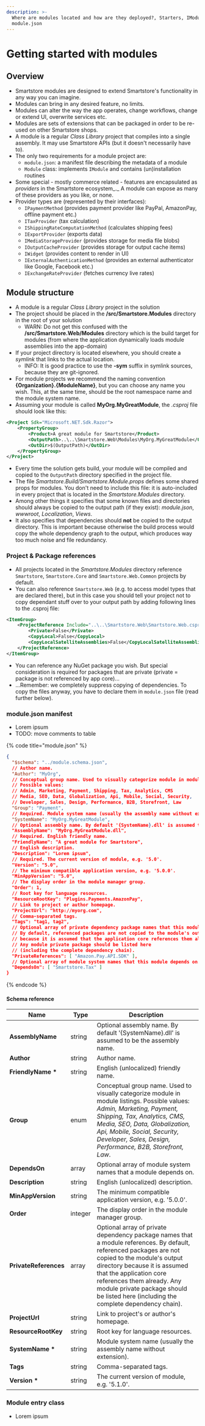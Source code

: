 ```yaml
---
description: >-
  Where are modules located and how are they deployed?, Starters, IModule,
  module.json
---
```


# Getting started with modules

## Overview

* Smartstore modules are designed to extend Smartstore's functionality in any way you can imagine.
* Modules can bring in any desired feature, no limits.
* Modules can alter the way the app operates, change workflows, change or extend UI, overwrite services etc.
* Modules are sets of extensions that can be packaged in order to be re-used on other Smartstore shops.
* A module is a regular _Class Library_ project that compiles into a single assembly. It may use Smartstore APIs (but it doesn't necessarily have to).
* The only two requirements for a module project are:
  * `module.json`: a manifest file describing the metadata of a module
  * `Module` class: implements `IModule` and contains (un)installation routines&#x20;
* Some special - mostly commerce related - features are encapsulated as _providers_ in the Smartstore ecosystem_._ A module can expose as many of these providers as you like, or none.
* Provider types are (represented by their interfaces):
  * `IPaymentMethod` (provides payment provider like PayPal, AmazonPay, offline payment etc.)
  * `ITaxProvider` (tax calculation)
  * `IShippingRateComputationMethod` (calculates shipping fees)
  * `IExportProvider` (exports data)
  * `IMediaStorageProvider` (provides storage for media file blobs)
  * `IOutputCacheProvider` (provides storage for output cache items)
  * `IWidget` (provides content to render in UI)
  * `IExternalAuthenticationMethod` (provides an external authenticator like Google, Facebook etc.)
  * `IExchangeRateProvider` (fetches currency live rates)

## Module structure

* A module is a regular _Class Library_ project in the solution
* The project should be placed in the **/src/Smartstore.Modules** directory in the root of your solution
  * WARN: Do not get this confused with the **/src/Smartstore.Web/Modules** directory which is the build target for modules (from where the application dynamically loads module assemblies into the app-domain)
* If your project directory is located elsewhere, you should create a _symlink_ that links to the actual location.
  * INFO: It is good practice to use the **-sym** suffix in symlink sources, because they are git-ignored.
* For module projects we recommend the naming convention **{Organization}.{ModuleName}**, but you can choose any name you wish. This, at the same time, should be the root namespace name and the module system name.
* Assuming your module is called **MyOrg.MyGreatModule**, the _.csproj_ file should look like this:

```xml
<Project Sdk="Microsoft.NET.Sdk.Razor">
    <PropertyGroup>
        <Product>A great module for Smartstore</Product>
        <OutputPath>..\..\Smartstore.Web\Modules\MyOrg.MyGreatModule</OutputPath>
        <OutDir>$(OutputPath)</OutDir>
    </PropertyGroup>
</Project>
```

* Every time the solution gets build, your module will be compiled and copied to the `OutputPath` directory specified in the project file.
* The file _Smartstore.Build/Smartstore.Module.props_ defines some shared props for modules. You don't need to include this file: it is auto-included in every project that is located in the _Smartstore.Modules_ directory.&#x20;
* Among other things it specifies that some known files and directories should always be copied to the output path (if they exist): _module.json_, _wwwroot_, _Localization_, _Views_.
* It also specifies that dependencies should **not** be copied to the output directory. This is important because otherwise the build process would copy the whole dependency graph to the output, which produces way too much noise and file redundancy.

### Project & Package references

* All projects located in the _Smartstore.Modules_ directory reference `Smartstore`, `Smartstore.Core` and `Smartstore.Web.Common` projects by default.
* You can also reference `Smartstore.Web` (e.g. to access model types that are declared there), but in this case you should tell your project not to copy dependant stuff over to your output path by adding following lines to the .csproj file:

```xml
<ItemGroup>
    <ProjectReference Include="..\..\Smartstore.Web\Smartstore.Web.csproj">
        <Private>False</Private>
        <CopyLocal>False</CopyLocal>
        <CopyLocalSatelliteAssemblies>False</CopyLocalSatelliteAssemblies>
    </ProjectReference>
</ItemGroup>
```

* You can reference any NuGet package you wish. But special consideration is required for packages that are private (private = package is not referenced by app core)...
* ...Remember: we completely suppress copying of dependencies. To copy the files anyway, you have to declare them in `module.json` file (read further below).

### module.json manifest

* Lorem ipsum
* TODO: move comments to table

{% code title="module.json" %}
```json
{
  "$schema": "../module.schema.json",
  // Author name.
  "Author": "MyOrg",
  // Conceptual group name. Used to visually categorize module in module listings.
  // Possible values: 
  // Admin, Marketing, Payment, Shipping, Tax, Analytics, CMS
  // Media, SEO, Data, Globalization, Api, Mobile, Social, Security,
  // Developer, Sales, Design, Performance, B2B, Storefront, Law
  "Group": "Payment",
  // Required. Module system name (usually the assembly name without extension).
  "SystemName": "MyOrg.MyGreatModule",
  // Optional assembly name. By default '{SystemName}.dll' is assumed to be the assembly name
  "AssemblyName": "MyOrg.MyGreatModule.dll",
  // Required. English friendly name.
  "FriendlyName": "A great module for Smartstore",
  // English description.
  "Description": "Lorem ipsum",
  // Required. The current version of module, e.g. '5.0'.
  "Version": "5.0",
  // The minimum compatible application version, e.g. '5.0.0'.
  "MinAppVersion": "5.0",
  // The display order in the module manager group.
  "Order": 1,
  // Root key for language resources.
  "ResourceRootKey": "Plugins.Payments.AmazonPay",
  // Link to project or author homepage.
  "ProjectUrl": "http://myorg.com",
  // Comma-separated tags.
  "Tags": "tag1, tag2",
  // Optional array of private dependency package names that this module references. 
  // By default, referenced packages are not copied to the module's output directory 
  // because it is assumed that the application core references them already. 
  // Any module private package should be listed here
  // (including the complete dependency chain).
  "PrivateReferences": [ "Amazon.Pay.API.SDK" ],
  // Optional array of module system names that this module depends on.
  "DependsOn": [ "Smartstore.Tax" ]
}
```
{% endcode %}

#### Schema reference

| Name                  | Type    | Description                                                                                                                                                                                                                                                                                                                       |
| --------------------- | ------- | --------------------------------------------------------------------------------------------------------------------------------------------------------------------------------------------------------------------------------------------------------------------------------------------------------------------------------- |
| **AssemblyName**      | string  | Optional assembly name. By default '{SystemName}.dll' is assumed to be the assembly name.                                                                                                                                                                                                                                         |
| **Author**            | string  | Author name.                                                                                                                                                                                                                                                                                                                      |
| **FriendlyName \***   | string  | English (unlocalized) friendly name.                                                                                                                                                                                                                                                                                              |
| **Group**             | enum    | Conceptual group name. Used to visually categorize module in module listings.  Possible values: _Admin, Marketing, Payment, Shipping, Tax, Analytics, CMS, Media, SEO, Data, Globalization, Api, Mobile, Social, Security, Developer, Sales, Design, Performance, B2B, Storefront, Law_.                                          |
| **DependsOn**         | array   | Optional array of module system names that a module depends on.                                                                                                                                                                                                                                                                   |
| **Description**       | string  | English (unlocalized) description.                                                                                                                                                                                                                                                                                                |
| **MinAppVersion**     | string  | The minimum compatible application version, e.g. '5.0.0'.                                                                                                                                                                                                                                                                         |
| **Order**             | integer | The display order in the module manager group.                                                                                                                                                                                                                                                                                    |
| **PrivateReferences** | array   | Optional array of private dependency package names that a module references. By default, referenced packages are not copied to the module's output directory because it is assumed that the application core references them already. Any module private package should be listed here (including the complete dependency chain). |
| **ProjectUrl**        | string  | Link to project's or author's homepage.                                                                                                                                                                                                                                                                                           |
| **ResourceRootKey**   | string  | Root key for language resources.                                                                                                                                                                                                                                                                                                  |
| **SystemName \***     | string  | Module system name (usually the assembly name without extension).                                                                                                                                                                                                                                                                 |
| **Tags**              | string  | Comma-separated tags.                                                                                                                                                                                                                                                                                                             |
| **Version \***        | string  | The current version of module, e.g. '5.1.0'.                                                                                                                                                                                                                                                                                      |

### Module entry class

* Lorem ipsum
